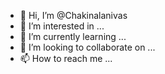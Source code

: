 - 👋 Hi, I’m @Chakinalanivas
- 👀 I’m interested in ...
- 🌱 I’m currently learning ...
- 💞️ I’m looking to collaborate on ...
- 📫 How to reach me ...

<!---
Chakinalanivas/Chakinalanivas is a ✨ special ✨ repository because its `README.md` (this file) appears on your GitHub profile.
You can click the Preview link to take a look at your changes.
--->
